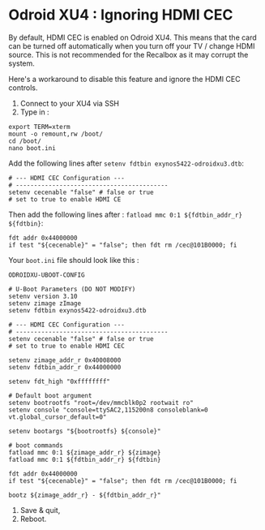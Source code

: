 # Odroid XU4 : Ignoring HDMI CEC

By default, HDMI CEC is enabled on Odroid XU4. This means that the card can be turned off automatically when you turn off your TV / change HDMI source. This is not recommended for the Recalbox as it may corrupt the system.

Here's a workaround to disable this feature and ignore the HDMI CEC controls.

1. Connect to your XU4 via SSH
2. Type in :

```text
export TERM=xterm
mount -o remount,rw /boot/
cd /boot/
nano boot.ini
```

Add the following lines after `setenv fdtbin exynos5422-odroidxu3.dtb`:

```text
# --- HDMI CEC Configuration ---
# ------------------------------------------
setenv cecenable "false" # false or true
# set to true to enable HDMI CE
```

Then add the following lines after : `fatload mmc 0:1 ${fdtbin_addr_r} ${fdtbin}`:

```text
fdt addr 0x44000000
if test "${cecenable}" = "false"; then fdt rm /cec@101B0000; fi
```

Your `boot.ini` file should look like this :

```text
ODROIDXU-UBOOT-CONFIG

# U-Boot Parameters (DO NOT MODIFY)
setenv version 3.10
setenv zimage zImage
setenv fdtbin exynos5422-odroidxu3.dtb

# --- HDMI CEC Configuration ---
# ------------------------------------------
setenv cecenable "false" # false or true
# set to true to enable HDMI CEC

setenv zimage_addr_r 0x40008000
setenv fdtbin_addr_r 0x44000000

setenv fdt_high "0xffffffff"

# Default boot argument
setenv bootrootfs "root=/dev/mmcblk0p2 rootwait ro"
setenv console "console=ttySAC2,115200n8 consoleblank=0 vt.global_cursor_default=0"

setenv bootargs "${bootrootfs} ${console}"

# boot commands
fatload mmc 0:1 ${zimage_addr_r} ${zimage}
fatload mmc 0:1 ${fdtbin_addr_r} ${fdtbin}

fdt addr 0x44000000
if test "${cecenable}" = "false"; then fdt rm /cec@101B0000; fi

bootz ${zimage_addr_r} - ${fdtbin_addr_r}"
```

1. Save & quit,
2. Reboot.

